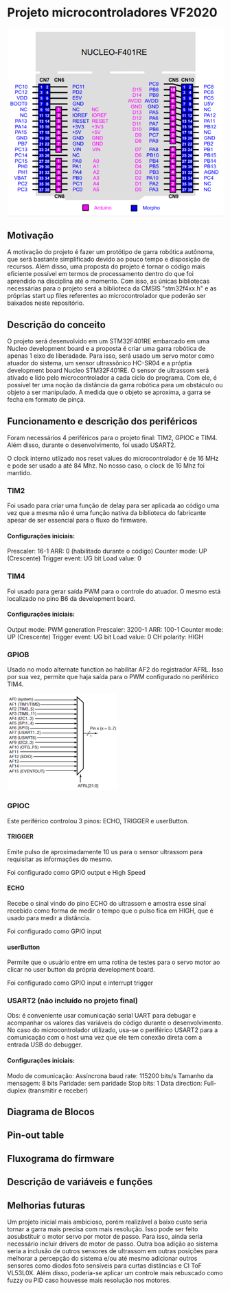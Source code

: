 # Projeto microcontroladores VF2020

![DevBoard pinout](https://github.com/Microcontroladores-2020/Erick_GarraRobotica/blob/master/Imagens/STM32-Nucleo-F401RE-Pinout.png?raw=true)


## Motivação

A motivação do projeto é fazer um protótipo de garra robótica autônoma, que será bastante simplificado devido ao pouco tempo e disposição de recursos.
Além disso, uma proposta do projeto é tornar o código mais eficiente possível em termos de processamento dentro do que foi aprendido na disciplina até o momento. Com isso, as únicas bibliotecas necessárias para o projeto será a biblioteca da CMSIS "stm32f4xx.h" e as próprias start up files referentes ao microcontrolador que poderão ser baixados neste repositório.

## Descrição do conceito

O projeto será desenvolvido em um STM32F401RE embarcado em uma Nucleo development board e a proposta é criar uma garra robótica de apenas 1 eixo de liberadade. 
Para isso, será usado um servo motor como atuador do sistema, um sensor ultrassônico HC-SR04 e a próptia development board Nucleo STM32F401RE.
O sensor de ultrassom será ativado e lido pelo microcontrolador a cada ciclo do programa. Com ele, é possível ter uma noção da distância da garra robótica para um obstáculo ou objeto a ser manipulado.
A medida que o objeto se aproxima, a garra se fecha em formato de pinça.

## Funcionamento e descrição dos periféricos

Foram necessários 4 periféricos para o projeto final: TIM2, GPIOC e TIM4. Além disso, durante o desenvolvimento, foi usado USART2.

O clock interno utlizado nos reset values do microcontrolador é de 16 MHz e pode ser usado a até 84 Mhz. No nosso caso, o clock de 16 Mhz foi mantido. 

### TIM2

Foi usado para criar uma função de delay para ser aplicada ao código uma vez que a mesma não é uma função nativa da biblioteca do fabricante apesar de ser essencial para o fluxo do firmware.

#### Configurações iniciais:

Prescaler: 16-1
ARR: 0 (habilitado durante o código)
Counter mode: UP (Crescente)
Trigger event: UG bit
Load value: 0

### TIM4

Foi usado para gerar saída PWM para o controle do atuador. O mesmo está localizado no pino B6 da development board.

#### Configurações iniciais:

Output mode: PWM generation
Prescaler: 3200-1
ARR: 100-1
Counter mode: UP (Crescente)
Trigger event: UG bit
Load value: 0
CH polarity: HIGH

### GPIOB

Usado no modo alternate function ao habilitar AF2 do registrador AFRL. Isso por sua vez, permite que haja saída para o PWM configurado no periférico TIM4.

![AFR Multiplexer](https://github.com/Microcontroladores-2020/Erick_GarraRobotica/blob/master/Imagens/AF_multiplexador.png?raw=true)

### GPIOC

Este periférico controlou 3 pinos: ECHO, TRIGGER e userButton.

#### TRIGGER

Emite pulso de aproximadamente 10 us para o sensor ultrassom para requisitar as informações do mesmo.

Foi configurado como GPIO output e High Speed

#### ECHO

Recebe o sinal vindo do pino ECHO do ultrassom e amostra esse sinal recebido como forma de medir o tempo que o pulso fica em HIGH, que é usado para medir a distância.

Foi configurado como GPIO input

#### userButton

Permite que o usuário entre em uma rotina de testes para o servo motor ao clicar no user button da própria development board.

Foi configurado como GPIO input e interrupt trigger

### USART2 (não incluído no projeto final)
Obs: é conveniente usar comunicação serial UART para debugar e acompanhar os valores das variáveis do código durante o desenvolvimento. No caso do microcontrolador utilizado, usa-se o periférico USART2 para a comunicação com o host uma vez que ele tem conexão direta com a entrada USB do debugger.

#### Configurações iniciais:

Modo de comunicação: Assíncrona 
baud rate: 115200 bits/s
Tamanho da mensagem: 8 bits
Paridade: sem paridade
Stop bits: 1
Data direction: Full-duplex (transmitir e receber)

## Diagrama de Blocos



## Pin-out table



## Fluxograma do firmware



## Descrição de variáveis e funções



## Melhorias futuras

Um projeto inicial mais ambicioso, porém realizável a baixo custo seria tornar a garra mais precisa com mais resolução. Isso pode ser feito aosubstituir o motor servo por motor de passo. Para isso, ainda seria necessário incluir drivers de motor de passo. Outra boa adição ao sistema seria a inclusão de outros sensores de ultrassom em outras posições para melhorar a percepção do sistema e/ou até mesmo adicionar outros sensores como diodos foto sensíveis para curtas distâncias e CI ToF VL53L0X.
Além disso, poderia-se aplicar um controle mais rebuscado como fuzzy ou PID caso houvesse mais resolução nos motores.